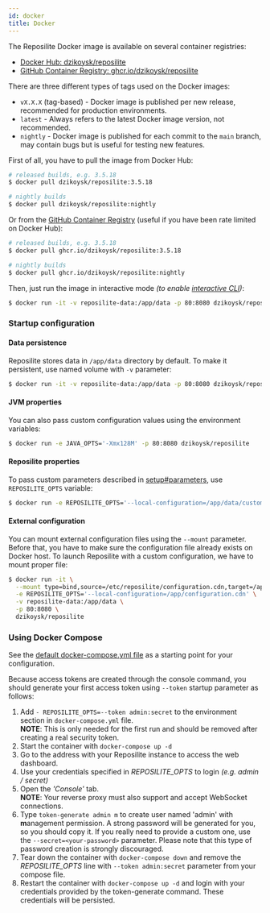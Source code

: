 ```yaml
---
id: docker
title: Docker
---
```


The Reposilite Docker image is available on several container registries:
 - [Docker Hub: dzikoysk/reposilite](https://hub.docker.com/r/dzikoysk/reposilite)
 - [GitHub Container Registry: ghcr.io/dzikoysk/reposilite](https://github.com/dzikoysk/reposilite/pkgs/container/reposilite)

There are three different types of tags used on the Docker images:
 - `vX.X.X` (tag-based) - Docker image is published per new release, recommended for production environments.
 - `latest` - Always refers to the latest Docker image version, not recommended.
 - `nightly` - Docker image is published for each commit to the `main` branch, may contain bugs but is useful for testing new features.

First of all, you have to pull the image from Docker Hub:

```bash
# released builds, e.g. 3.5.18
$ docker pull dzikoysk/reposilite:3.5.18

# nightly builds
$ docker pull dzikoysk/reposilite:nightly
```

Or from the [GitHub Container Registry](https://github.com/features/packages) (useful if you have been rate limited on Docker Hub):

```bash
# released builds, e.g. 3.5.18
$ docker pull ghcr.io/dzikoysk/reposilite:3.5.18

# nightly builds
$ docker pull ghcr.io/dzikoysk/reposilite:nightly
```

Then, just run the image in interactive mode _(to enable [interactive CLI](/guide/standalone#interactive-cli))_:

```bash
$ docker run -it -v reposilite-data:/app/data -p 80:8080 dzikoysk/reposilite:nightly
```

### Startup configuration

#### Data persistence

Reposilite stores data in `/app/data` directory by default. 
To make it persistent, use named volume with `-v` parameter:

```bash
$ docker run -it -v reposilite-data:/app/data -p 80:8080 dzikoysk/reposilite
```

#### JVM properties

You can also pass custom configuration values using the environment variables:

```bash
$ docker run -e JAVA_OPTS='-Xmx128M' -p 80:8080 dzikoysk/reposilite
```

#### Reposilite properties

To pass custom parameters described in [setup#parameters](setup#parameters), use `REPOSILITE_OPTS` variable:

```bash
$ docker run -e REPOSILITE_OPTS='--local-configuration=/app/data/custom.cdn' -p 80:8080 dzikoysk/reposilite
```

#### External configuration

You can mount external configuration files using the `--mount` parameter.
Before that, you have to make sure the configuration file already exists on Docker host.
To launch Reposilite with a custom configuration, we have to mount proper file:

```bash
$ docker run -it \
  --mount type=bind,source=/etc/reposilite/configuration.cdn,target=/app/configuration.cdn \
  -e REPOSILITE_OPTS='--local-configuration=/app/configuration.cdn' \
  -v reposilite-data:/app/data \
  -p 80:8080 \
  dzikoysk/reposilite
```

### Using Docker Compose 

See the [default docker-compose.yml file](https://github.com/dzikoysk/reposilite/blob/main/docker-compose.yml) as a starting point for your configuration.

Because access tokens are created through the console command,
you should generate your first access token using `--token` startup parameter as follows:

1. Add `- REPOSILITE_OPTS=--token admin:secret` to the environment section in `docker-compose.yml` file. <br />
  **NOTE**: This is only needed for the first run and should be removed after creating a real security token.
2. Start the container with `docker-compose up -d`
3. Go to the address with your Reposilite instance to access the web dashboard.
4. Use your credentials specified in _REPOSILITE_OPTS_ to login _(e.g. admin / secret)_
5. Open the _'Console'_ tab. <br />
   **NOTE**: Your reverse proxy must also support and accept WebSocket connections.
6. Type `token-generate admin m` to create user named 'admin' with **m**anagement permission. 
   A strong password will be generated for you, so you should copy it. 
   If you really need to provide a custom one, use the `--secret=<your-password>` parameter. 
   Please note that this type of password creation is strongly discouraged. 
7. Tear down the container with `docker-compose down` and remove the _REPOSILITE_OPTS_ line with `--token admin:secret` parameter from your compose file.
8. Restart the container with `docker-compose up -d` and login with your credentials provided by the token-generate command. These credentials will be persisted.
